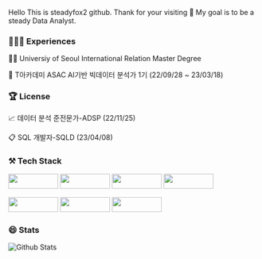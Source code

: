 
Hello This is steadyfox2 github. Thank for your visiting 👋 My goal is to be a steady Data Analyst. 



### 👩🏻‍💻 Experiences

🧑‍🎓 Universiy of Seoul International Relation Master Degree

🏫 T아카데미 ASAC AI기반 빅데이터 분석가 1기 (22/09/28 ~ 23/03/18)



### 🏆 License

📈 데이터 분석 준전문가-ADSP (22/11/25)

📋 SQL 개발자-SQLD (23/04/08)




### ⚒️ Tech Stack

<img src="https://img.shields.io/badge/Python-3766AB?style=plastic-square&logo=Python&logoColor=white" width="100" height="30"/> <img src="https://img.shields.io/badge/Numpy-013243?style=plastic-square&logo=Numpy&logoColor=yellow" width="100" height="30"/> <img src="https://img.shields.io/badge/Pandas-150458?style=plastic-square&logo=Pandas&logoColor=white" width="100" height="30"/> <img src="https://img.shields.io/badge/scikit-learn-F7931E?style=plastic-square&logo=scikit-learn&logoColor=white" width="100" height="30"/> 

<img src="https://img.shields.io/badge/MYSQL-4479A1?style=plastic-square&logo=MYSQL&logoColor=white" width="100" height="30"/> <img src="https://img.shields.io/badge/Tableau-E97627?style=plastic-square&logo=Tableau&logoColor=white" width="100" height="30"/> <img src="https://img.shields.io/badge/PyTorch-EE4C2C?style=plastic-square&logo=PyTorch&logoColor=white" width="100" height="30"/>



### 😄 Stats

![Github Stats](https://github-readme-stats.vercel.app/api?username=steadyfox2&theme=great-gatsby&show_icons=true)
